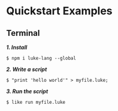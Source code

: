 # Quickstart Examples

## Terminal

***1. Install***

```shell
$ npm i luke-lang --global
```

***2. Write a script***

```shell
$ "print 'hello world'" > myfile.luke;
```

***3. Run the script***

```shell
$ like run myfile.luke
```
